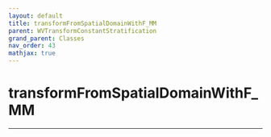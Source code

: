 ```yaml
---
layout: default
title: transformFromSpatialDomainWithF_MM
parent: WVTransformConstantStratification
grand_parent: Classes
nav_order: 43
mathjax: true
---
```


#  transformFromSpatialDomainWithF_MM




---

